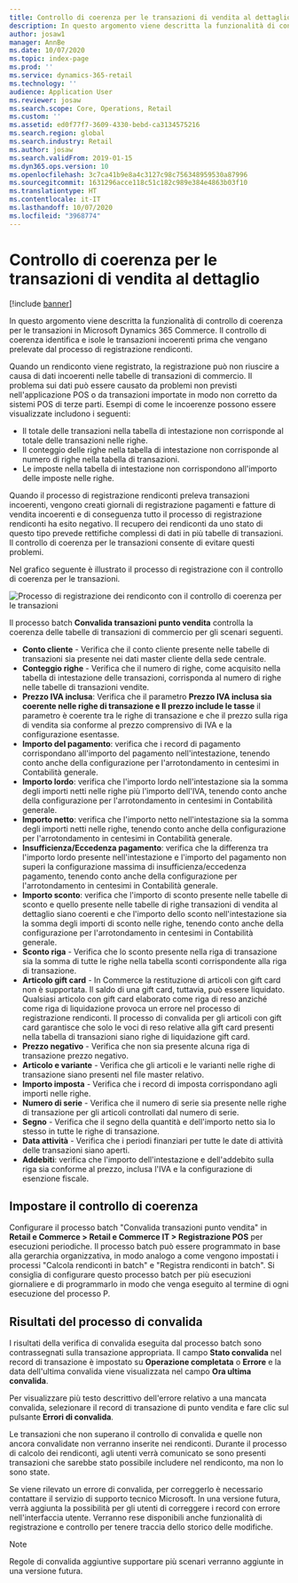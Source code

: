 ```yaml
---
title: Controllo di coerenza per le transazioni di vendita al dettaglio
description: In questo argomento viene descritta la funzionalità di controllo di coerenza per le transazioni in Dynamics 365 Commerce.
author: josaw1
manager: AnnBe
ms.date: 10/07/2020
ms.topic: index-page
ms.prod: ''
ms.service: dynamics-365-retail
ms.technology: ''
audience: Application User
ms.reviewer: josaw
ms.search.scope: Core, Operations, Retail
ms.custom: ''
ms.assetid: ed0f77f7-3609-4330-bebd-ca3134575216
ms.search.region: global
ms.search.industry: Retail
ms.author: josaw
ms.search.validFrom: 2019-01-15
ms.dyn365.ops.version: 10
ms.openlocfilehash: 3c7ca41b9e8a4c3127c98c756348959530a87996
ms.sourcegitcommit: 1631296acce118c51c182c989e384e4863b03f10
ms.translationtype: HT
ms.contentlocale: it-IT
ms.lasthandoff: 10/07/2020
ms.locfileid: "3968774"
---
```

# <a name="retail-transaction-consistency-checker"></a>Controllo di coerenza per le transazioni di vendita al dettaglio

[!include [banner](includes/banner.md)]

In questo argomento viene descritta la funzionalità di controllo di coerenza per le transazioni in Microsoft Dynamics 365 Commerce. Il controllo di coerenza identifica e isole le transazioni incoerenti prima che vengano prelevate dal processo di registrazione rendiconti.

Quando un rendiconto viene registrato, la registrazione può non riuscire a causa di dati incoerenti nelle tabelle di transazioni di commercio. Il problema sui dati può essere causato da problemi non previsti nell'applicazione POS o da transazioni importate in modo non corretto da sistemi POS di terze parti. Esempi di come le incoerenze possono essere visualizzate includono i seguenti: 

- Il totale delle transazioni nella tabella di intestazione non corrisponde al totale delle transazioni nelle righe.
- Il conteggio delle righe nella tabella di intestazione non corrisponde al numero di righe nella tabella di transazioni.
- Le imposte nella tabella di intestazione non corrispondono all'importo delle imposte nelle righe. 

Quando il processo di registrazione rendiconti preleva transazioni incoerenti, vengono creati giornali di registrazione pagamenti e fatture di vendita incoerenti e di conseguenza tutto il processo di registrazione rendiconti ha esito negativo. Il recupero dei rendiconti da uno stato di questo tipo prevede rettifiche complessi di dati in più tabelle di transazioni. Il controllo di coerenza per le transazioni consente di evitare questi problemi.

Nel grafico seguente è illustrato il processo di registrazione con il controllo di coerenza per le transazioni.

![Processo di registrazione dei rendiconto con il controllo di coerenza per le transazioni](./media/validchecker.png "Processo di registrazione dei rendiconto con il controllo di coerenza per le transazioni di vendita al dettaglio")

Il processo batch **Convalida transazioni punto vendita** controlla la coerenza delle tabelle di transazioni di commercio per gli scenari seguenti.

- **Conto cliente** - Verifica che il conto cliente presente nelle tabelle di transazioni sia presente nei dati master cliente della sede centrale.
- **Conteggio righe** - Verifica che il numero di righe, come acquisito nella tabella di intestazione delle transazioni, corrisponda al numero di righe nelle tabelle di transazioni vendite.
- **Prezzo IVA inclusa**: Verifica che il parametro **Prezzo IVA inclusa sia coerente nelle righe di transazione e Il prezzo include le tasse** il parametro è coerente tra le righe di transazione e che il prezzo sulla riga di vendita sia conforme al prezzo comprensivo di IVA e la configurazione esentasse.
- **Importo del pagamento**: verifica che i record di pagamento corrispondano all'importo del pagamento nell'intestazione, tenendo conto anche della configurazione per l'arrotondamento in centesimi in Contabilità generale.
- **Importo lordo**: verifica che l'importo lordo nell'intestazione sia la somma degli importi netti nelle righe più l'importo dell'IVA, tenendo conto anche della configurazione per l'arrotondamento in centesimi in Contabilità generale.
- **Importo netto**: verifica che l'importo netto nell'intestazione sia la somma degli importi netti nelle righe, tenendo conto anche della configurazione per l'arrotondamento in centesimi in Contabilità generale.
- **Insufficienza/Eccedenza pagamento**: verifica che la differenza tra l'importo lordo presente nell'intestazione e l'importo del pagamento non superi la configurazione massima di insufficienza/eccedenza pagamento, tenendo conto anche della configurazione per l'arrotondamento in centesimi in Contabilità generale.
- **Importo sconto**: verifica che l'importo di sconto presente nelle tabelle di sconto e quello presente nelle tabelle di righe transazioni di vendita al dettaglio siano coerenti e che l'importo dello sconto nell'intestazione sia la somma degli importi di sconto nelle righe, tenendo conto anche della configurazione per l'arrotondamento in centesimi in Contabilità generale.
- **Sconto riga** - Verifica che lo sconto presente nella riga di transazione sia la somma di tutte le righe nella tabella sconti corrispondente alla riga di transazione.
- **Articolo gift card** - In Commerce la restituzione di articoli con gift card non è supportata. Il saldo di una gift card, tuttavia, può essere liquidato. Qualsiasi articolo con gift card elaborato come riga di reso anziché come riga di liquidazione provoca un errore nel processo di registrazione rendiconti. Il processo di convalida per gli articoli con gift card garantisce che solo le voci di reso relative alla gift card presenti nella tabella di transazioni siano righe di liquidazione gift card.
- **Prezzo negativo** - Verifica che non sia presente alcuna riga di transazione prezzo negativo.
- **Articolo e variante** - Verifica che gli articoli e le varianti nelle righe di transazione siano presenti nel file master relativo.
- **Importo imposta** - Verifica che i record di imposta corrispondano agli importi nelle righe.
- **Numero di serie** - Verifica che il numero di serie sia presente nelle righe di transazione per gli articoli controllati dal numero di serie.
- **Segno** - Verifica che il segno della quantità e dell'importo netto sia lo stesso in tutte le righe di transazione.
- **Data attività** - Verifica che i periodi finanziari per tutte le date di attività delle transazioni siano aperti.
- **Addebiti**: verifica che l'importo dell'intestazione e dell'addebito sulla riga sia conforme al prezzo, inclusa l'IVA e la configurazione di esenzione fiscale.

## <a name="set-up-the-consistency-checker"></a>Impostare il controllo di coerenza

Configurare il processo batch "Convalida transazioni punto vendita" in **Retail e Commerce \> Retail e Commerce IT \> Registrazione POS** per esecuzioni periodiche. Il processo batch può essere programmato in base alla gerarchia organizzativa, in modo analogo a come vengono impostati i processi "Calcola rendiconti in batch" e "Registra rendiconti in batch". Si consiglia di configurare questo processo batch per più esecuzioni giornaliere e di programmarlo in modo che venga eseguito al termine di ogni esecuzione del processo P.

## <a name="results-of-validation-process"></a>Risultati del processo di convalida

I risultati della verifica di convalida eseguita dal processo batch sono contrassegnati sulla transazione appropriata. Il campo **Stato convalida** nel record di transazione è impostato su **Operazione completata** o **Errore** e la data dell'ultima convalida viene visualizzata nel campo **Ora ultima convalida**.

Per visualizzare più testo descrittivo dell'errore relativo a una mancata convalida, selezionare il record di transazione di punto vendita e fare clic sul pulsante **Errori di convalida**.

Le transazioni che non superano il controllo di convalida e quelle non ancora convalidate non verranno inserite nei rendiconti. Durante il processo di calcolo dei rendiconti, agli utenti verrà comunicato se sono presenti transazioni che sarebbe stato possibile includere nel rendiconto, ma non lo sono state.

Se viene rilevato un errore di convalida, per correggerlo è necessario contattare il servizio di supporto tecnico Microsoft. In una versione futura, verrà aggiunta la possibilità per gli utenti di correggere i record con errore nell'interfaccia utente. Verranno rese disponibili anche funzionalità di registrazione e controllo per tenere traccia dello storico delle modifiche.

> [!NOTE]
> Regole di convalida aggiuntive supportare più scenari verranno aggiunte in una versione futura.
